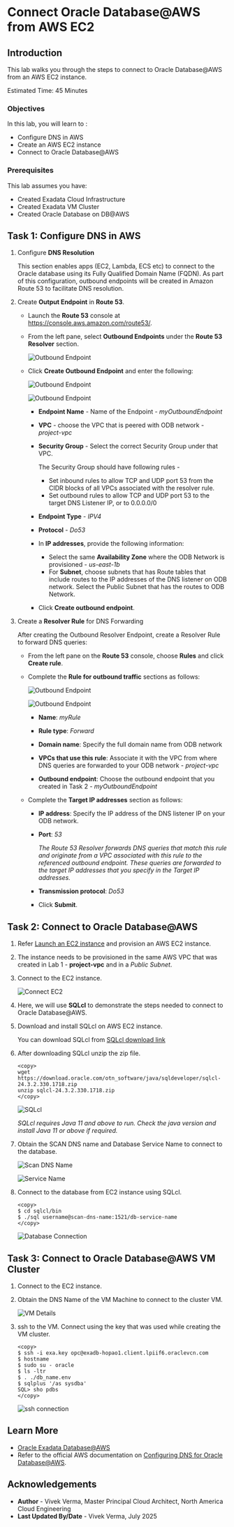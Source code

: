 # Connect Oracle Database@AWS from AWS EC2

## Introduction

This lab walks you through the steps to connect to Oracle Database@AWS from an AWS EC2 instance.

Estimated Time:  45 Minutes

### Objectives

In this lab, you will learn to :

* Configure DNS in AWS
* Create an AWS EC2 instance
* Connect to Oracle Database@AWS

### Prerequisites  

This lab assumes you have:

* Created Exadata Cloud Infrastructure
* Created Exadata VM Cluster
* Created Oracle Database on DB@AWS

## Task 1: Configure DNS in AWS

1. Configure **DNS Resolution**

    This section enables apps (EC2, Lambda, ECS etc) to connect to the Oracle database using its Fully Qualified Domain Name (FQDN). As part of this configuration, outbound endpoints will be created in Amazon Route 53 to facilitate DNS resolution.

2. Create **Output Endpoint** in **Route 53**.

    * Launch the **Route 53** console at https://console.aws.amazon.com/route53/.

    * From the left pane, select **Outbound Endpoints** under the **Route 53 Resolver** section.

        ![Outbound Endpoint](./images/outbound-endpoints-left-pane.png " ")

    * Click **Create Outbound Endpoint** and enter the following:

        ![Outbound Endpoint](./images/create-outbound-endpoint.png " ")

        ![Outbound Endpoint](./images/create-outbound-endpoint-ip.png " ")

        * **Endpoint Name** - Name of the Endpoint - *myOutboundEndpoint*
        * **VPC** - choose the VPC that is peered with ODB network - *project-vpc*
        * **Security Group** - Select the correct Security Group under that VPC.

            The Security Group should have following rules -
            * Set inbound rules to allow TCP and UDP port 53 from the CIDR blocks of all VPCs associated with the resolver rule.
            * Set outbound rules to allow TCP and UDP port 53 to the target DNS Listener IP, or to 0.0.0.0/0

        * **Endpoint Type** - *IPV4*
        * **Protocol** - *Do53*
        * In **IP addresses**, provide the following information:

            * Select the same **Availability Zone** where the ODB Network is provisioned - *us-east-1b*
            * For **Subnet**, choose subnets that has Route tables that include routes to the IP addresses of the DNS listener on ODB network. Select the Public Subnet that has the routes to ODB Network.

        * Click **Create outbound endpoint**.

3. Create a **Resolver Rule** for DNS Forwarding

    After creating the Outbound Resolver Endpoint, create a Resolver Rule to forward DNS queries:

    * From the left pane on the **Route 53** console, choose **Rules** and click **Create rule**.

    * Complete the **Rule for outbound traffic** sections as follows:

        ![Outbound Endpoint](./images/resolver-create-rule.png " ")

        ![Outbound Endpoint](./images/resolver-create-rule-ip.png " ")

        * **Name**: *myRule*

        * **Rule type**: *Forward*

        * **Domain name**: Specify the full domain name from ODB network

        * **VPCs that use this rule**: Associate it with the VPC from where DNS queries are forwarded to your ODB network - *project-vpc*

        * **Outbound endpoint**: Choose the outbound endpoint that you created in Task 2 - *myOutboundEndpoint*

    * Complete the **Target IP addresses** section as follows:

        * **IP address**: Specify the IP address of the DNS listener IP on your ODB network.

        * **Port**: *53*

            *The Route 53 Resolver forwards DNS queries that match this rule and originate from a VPC associated with this rule to the referenced outbound endpoint. These queries are forwarded to the target IP addresses that you specify in the Target IP addresses.*

        * **Transmission protocol**: *Do53*

        * Click **Submit**.

## Task 2: Connect to Oracle Database@AWS

1. Refer [Launch an EC2 instance](https://docs.aws.amazon.com/AWSEC2/latest/UserGuide/EC2_GetStarted.html#ec2-launch-instance) and provision an AWS EC2 instance.

2. The instance needs to be provisioned in the same AWS VPC that was created in Lab 1 - **project-vpc** and in a *Public Subnet*.

3. Connect to the EC2 instance.

    ![Connect EC2](./images/connect-ec2.png " ")

4. Here, we will use **SQLcl** to demonstrate the steps needed to connect to Oracle Database@AWS.

5. Download and install SQLcl on AWS EC2 instance.

    You can download SQLcl from [SQLcl download link](https://download.oracle.com/otn_software/java/sqldeveloper/sqlcl-24.3.2.330.1718.zip)

6. After downloading SQLcl unzip the zip file.

    ```
    <copy>
    wget https://download.oracle.com/otn_software/java/sqldeveloper/sqlcl-24.3.2.330.1718.zip
    unzip sqlcl-24.3.2.330.1718.zip
    </copy>
    ```

    ![SQLcl](./images/download-unzip-sqlcl.png " ")

    *SQLcl requires Java 11 and above to run. Check the java version and install Java 11 or above if required.*

7. Obtain the SCAN DNS name and Database Service Name to connect to the database.

    ![Scan DNS Name](./images/scan-dns-name.png " ")

    ![Service Name](./images/service-name.png " ")

8. Connect to the database from EC2 instance using SQLcl.

    ```
    <copy>
    $ cd sqlcl/bin
    $ ./sql username@scan-dns-name:1521/db-service-name
    </copy>
    ```

    ![Database Connection](./images/db-connection.png " ")

## Task 3: Connect to Oracle Database@AWS VM Cluster

1. Connect to the EC2 instance.

2. Obtain the DNS Name of the VM Machine to connect to the cluster VM.

    ![VM Details](./images/vm-details.png " ")

3. ssh to the VM. Connect using the key that was used while creating the VM cluster.

    ```
    <copy>
    $ ssh -i exa.key opc@exadb-hopao1.client.lpiif6.oraclevcn.com
    $ hostname
    $ sudo su - oracle
    $ ls -ltr
    $ . ./db_name.env
    $ sqlplus '/as sysdba'
    SQL> sho pdbs
    </copy>
    ```

    ![ssh connection](./images/ssh-connection.png " ")

## Learn More

* [Oracle Exadata Database@AWS](https://docs.oracle.com/en-us/iaas/Content/database-at-aws/oaaws.htm)
* Refer to the official AWS documentation on [Configuring DNS for Oracle Database@AWS](https://docs.aws.amazon.com/odb/latest/UserGuide/configuring.html#configuring-dns).

## Acknowledgements

* **Author** - Vivek Verma, Master Principal Cloud Architect, North America Cloud Engineering
* **Last Updated By/Date** - Vivek Verma, July 2025
